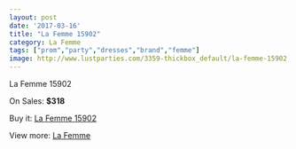 ```yaml
---
layout: post
date: '2017-03-16'
title: "La Femme 15902"
category: La Femme
tags: ["prom","party","dresses","brand","femme"]
image: http://www.lustparties.com/3359-thickbox_default/la-femme-15902.jpg
---
```

La Femme 15902

On Sales: **$318**
<a href="https://www.lustparties.com/en/la-femme/1109-la-femme-15902.html"><amp-img layout="responsive" width="600" height="600" src="//www.lustparties.com/3359-thickbox_default/la-femme-15902.jpg" alt="La Femme 15902 0" /></a>
<a href="https://www.lustparties.com/en/la-femme/1109-la-femme-15902.html"><amp-img layout="responsive" width="600" height="600" src="//www.lustparties.com/3362-thickbox_default/la-femme-15902.jpg" alt="La Femme 15902 1" /></a>
<a href="https://www.lustparties.com/en/la-femme/1109-la-femme-15902.html"><amp-img layout="responsive" width="600" height="600" src="//www.lustparties.com/3361-thickbox_default/la-femme-15902.jpg" alt="La Femme 15902 2" /></a>
<a href="https://www.lustparties.com/en/la-femme/1109-la-femme-15902.html"><amp-img layout="responsive" width="600" height="600" src="//www.lustparties.com/3360-thickbox_default/la-femme-15902.jpg" alt="La Femme 15902 3" /></a>

Buy it: [La Femme 15902](https://www.lustparties.com/en/la-femme/1109-la-femme-15902.html "La Femme 15902")

View more: [La Femme](https://www.lustparties.com/en/4-la-femme "La Femme")